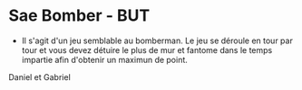 # Sae Bomber - BUT

- Il s'agit d'un jeu semblable au bomberman. Le jeu se déroule en tour par tour et vous devez détuire le plus de mur et fantome dans le temps impartie afin d'obtenir un maximun de point.


Daniel et Gabriel
